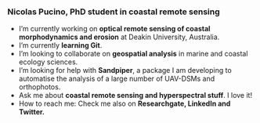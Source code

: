 ### Nicolas Pucino, PhD student in coastal remote sensing 


- I’m currently working on __optical remote sensing of coastal morphodynamics and erosion__ at Deakin University, Australia.
- I’m currently __learning Git__.
- I’m looking to collaborate on __geospatial analysis__ in marine and coastal ecology sciences.
- I’m looking for help with __Sandpiper__, a package I am developing to automatise the analysis of a large number of UAV-DSMs and orthophotos.
- Ask me about __coastal remote sensing and hyperspectral stuff__. I love it!
- How to reach me: Check me also on __Researchgate, LinkedIn and Twitter.__
